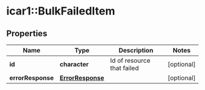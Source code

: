 # icar1::BulkFailedItem


## Properties
Name | Type | Description | Notes
------------ | ------------- | ------------- | -------------
**id** | **character** | Id of resource that failed | [optional] 
**errorResponse** | [**ErrorResponse**](ErrorResponse.md) |  | [optional] 


